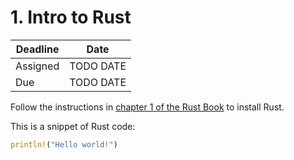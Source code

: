 # 1. Intro to Rust

| Deadline  | Date      |
| --------- | --------- |
| Assigned  | TODO DATE |
| Due       | TODO DATE |

Follow the instructions in [chapter 1 of the Rust Book](https://doc.rust-lang.org/book/ch01-00-getting-started.html)
to install Rust.



This is a snippet of Rust code:

```rust
println!("Hello world!")
```